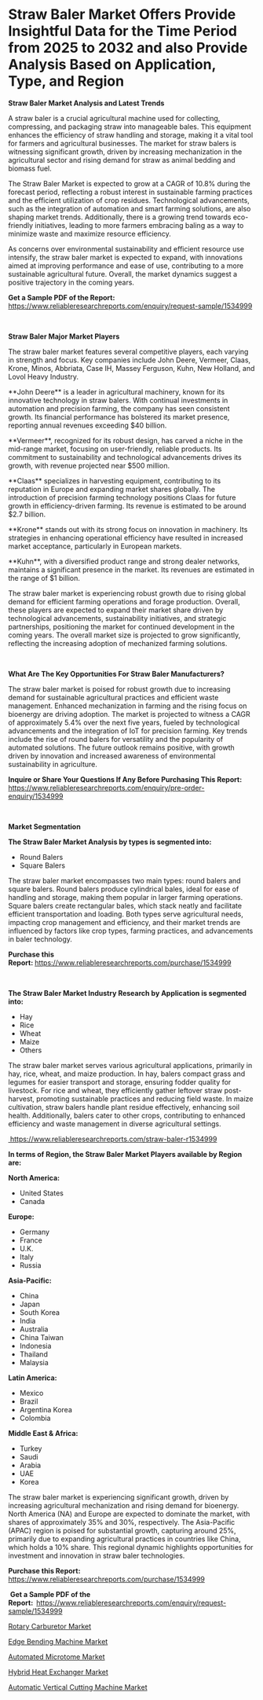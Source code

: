 <p><h1>Straw Baler Market Offers Provide Insightful Data for the Time Period from 2025 to 2032 and also Provide Analysis Based on Application, Type, and Region</h1></p><p><strong>Straw Baler Market Analysis and Latest Trends</strong></p>
<p><p>A straw baler is a crucial agricultural machine used for collecting, compressing, and packaging straw into manageable bales. This equipment enhances the efficiency of straw handling and storage, making it a vital tool for farmers and agricultural businesses. The market for straw balers is witnessing significant growth, driven by increasing mechanization in the agricultural sector and rising demand for straw as animal bedding and biomass fuel.</p><p>The Straw Baler Market is expected to grow at a CAGR of 10.8% during the forecast period, reflecting a robust interest in sustainable farming practices and the efficient utilization of crop residues. Technological advancements, such as the integration of automation and smart farming solutions, are also shaping market trends. Additionally, there is a growing trend towards eco-friendly initiatives, leading to more farmers embracing baling as a way to minimize waste and maximize resource efficiency. </p><p>As concerns over environmental sustainability and efficient resource use intensify, the straw baler market is expected to expand, with innovations aimed at improving performance and ease of use, contributing to a more sustainable agricultural future. Overall, the market dynamics suggest a positive trajectory in the coming years.</p></p>
<p><strong>Get a Sample PDF of the Report:&nbsp;</strong> <a href="https://www.reliableresearchreports.com/enquiry/request-sample/1534999?utm_campaign=116&utm_medium=2&utm_source=Github&utm_content=ia&utm_term=17022025&utm_id=straw-baler">https://www.reliableresearchreports.com/enquiry/request-sample/1534999</a></p>
<p>&nbsp;</p>
<p><strong>Straw Baler Major Market Players</strong></p>
<p><p>The straw baler market features several competitive players, each varying in strength and focus. Key companies include John Deere, Vermeer, Claas, Krone, Minos, Abbriata, Case IH, Massey Ferguson, Kuhn, New Holland, and Lovol Heavy Industry. </p><p>**John Deere** is a leader in agricultural machinery, known for its innovative technology in straw balers. With continual investments in automation and precision farming, the company has seen consistent growth. Its financial performance has bolstered its market presence, reporting annual revenues exceeding $40 billion.</p><p>**Vermeer**, recognized for its robust design, has carved a niche in the mid-range market, focusing on user-friendly, reliable products. Its commitment to sustainability and technological advancements drives its growth, with revenue projected near $500 million.</p><p>**Claas** specializes in harvesting equipment, contributing to its reputation in Europe and expanding market shares globally. The introduction of precision farming technology positions Claas for future growth in efficiency-driven farming. Its revenue is estimated to be around $2.7 billion.</p><p>**Krone** stands out with its strong focus on innovation in machinery. Its strategies in enhancing operational efficiency have resulted in increased market acceptance, particularly in European markets. </p><p>**Kuhn**, with a diversified product range and strong dealer networks, maintains a significant presence in the market. Its revenues are estimated in the range of $1 billion.</p><p>The straw baler market is experiencing robust growth due to rising global demand for efficient farming operations and forage production. Overall, these players are expected to expand their market share driven by technological advancements, sustainability initiatives, and strategic partnerships, positioning the market for continued development in the coming years. The overall market size is projected to grow significantly, reflecting the increasing adoption of mechanized farming solutions.</p></p>
<p>&nbsp;</p>
<p><strong>What Are The Key Opportunities For Straw Baler Manufacturers?</strong></p>
<p><p>The straw baler market is poised for robust growth due to increasing demand for sustainable agricultural practices and efficient waste management. Enhanced mechanization in farming and the rising focus on bioenergy are driving adoption. The market is projected to witness a CAGR of approximately 5.4% over the next five years, fueled by technological advancements and the integration of IoT for precision farming. Key trends include the rise of round balers for versatility and the popularity of automated solutions. The future outlook remains positive, with growth driven by innovation and increased awareness of environmental sustainability in agriculture.</p></p>
<p><strong>Inquire or Share Your Questions If Any Before Purchasing This Report:</strong> <a href="https://www.reliableresearchreports.com/enquiry/pre-order-enquiry/1534999?utm_campaign=116&utm_medium=2&utm_source=Github&utm_content=ia&utm_term=17022025&utm_id=straw-baler">https://www.reliableresearchreports.com/enquiry/pre-order-enquiry/1534999</a></p>
<p>&nbsp;</p>
<p><strong>Market Segmentation</strong></p>
<p><strong>The Straw Baler Market Analysis by types is segmented into:</strong></p>
<p><ul><li>Round Balers</li><li>Square Balers</li></ul></p>
<p><p>The straw baler market encompasses two main types: round balers and square balers. Round balers produce cylindrical bales, ideal for ease of handling and storage, making them popular in larger farming operations. Square balers create rectangular bales, which stack neatly and facilitate efficient transportation and loading. Both types serve agricultural needs, impacting crop management and efficiency, and their market trends are influenced by factors like crop types, farming practices, and advancements in baler technology.</p></p>
<p><strong>Purchase this Report:&nbsp;</strong><a href="https://www.reliableresearchreports.com/purchase/1534999?utm_campaign=116&utm_medium=2&utm_source=Github&utm_content=ia&utm_term=17022025&utm_id=straw-baler">https://www.reliableresearchreports.com/purchase/1534999</a></p>
<p>&nbsp;</p>
<p><strong>The Straw Baler Market Industry Research by Application is segmented into:</strong></p>
<p><ul><li>Hay</li><li>Rice</li><li>Wheat</li><li>Maize</li><li>Others</li></ul></p>
<p><p>The straw baler market serves various agricultural applications, primarily in hay, rice, wheat, and maize production. In hay, balers compact grass and legumes for easier transport and storage, ensuring fodder quality for livestock. For rice and wheat, they efficiently gather leftover straw post-harvest, promoting sustainable practices and reducing field waste. In maize cultivation, straw balers handle plant residue effectively, enhancing soil health. Additionally, balers cater to other crops, contributing to enhanced efficiency and waste management in diverse agricultural settings.</p></p>
<p><a href="https://www.reliableresearchreports.com/straw-baler-r1534999?utm_campaign=116&utm_medium=2&utm_source=Github&utm_content=ia&utm_term=17022025&utm_id=straw-baler">&nbsp;https://www.reliableresearchreports.com/straw-baler-r1534999</a></p>
<p><strong>In terms of Region, the Straw Baler Market Players available by Region are:</strong></p>
<p>
    <p> <strong> North America: </strong>
        <ul>
            <li>United States</li>
            <li>Canada</li>
        </ul>
        </p> 
    <p> <strong> Europe: </strong>
        <ul>
            <li>Germany</li>
            <li>France</li>
            <li>U.K.</li>
            <li>Italy</li>
            <li>Russia</li>
        </ul>
        </p> 
    <p> <strong> Asia-Pacific: </strong>
        <ul>
            <li>China</li>
            <li>Japan</li>
            <li>South Korea</li>
            <li>India</li>
            <li>Australia</li>
            <li>China Taiwan</li>
            <li>Indonesia</li>
            <li>Thailand</li>
            <li>Malaysia</li>
        </ul>
        </p> 
    <p> <strong> Latin America: </strong>
        <ul>
            <li>Mexico</li>
            <li>Brazil</li>
            <li>Argentina Korea</li>
            <li>Colombia</li>
        </ul>
        </p> 
    <p> <strong> Middle East & Africa: </strong>
        <ul>
            <li>Turkey</li>
            <li>Saudi</li>
            <li>Arabia</li>
            <li>UAE</li>
            <li>Korea</li>
        </ul>
    </p>
    </p>
<p><p>The straw baler market is experiencing significant growth, driven by increasing agricultural mechanization and rising demand for bioenergy. North America (NA) and Europe are expected to dominate the market, with shares of approximately 35% and 30%, respectively. The Asia-Pacific (APAC) region is poised for substantial growth, capturing around 25%, primarily due to expanding agricultural practices in countries like China, which holds a 10% share. This regional dynamic highlights opportunities for investment and innovation in straw baler technologies.</p></p>
<p><strong>Purchase this Report: </strong><a href="https://www.reliableresearchreports.com/purchase/1534999?utm_campaign=116&utm_medium=2&utm_source=Github&utm_content=ia&utm_term=17022025&utm_id=straw-baler">https://www.reliableresearchreports.com/purchase/1534999</a></p>
<p>&nbsp;<strong>Get a Sample PDF of the Report:&nbsp;&nbsp;</strong><a href="https://www.reliableresearchreports.com/enquiry/request-sample/1534999?utm_campaign=116&utm_medium=2&utm_source=Github&utm_content=ia&utm_term=17022025&utm_id=straw-baler">https://www.reliableresearchreports.com/enquiry/request-sample/1534999</a></p>
<p><strong></strong></p>
<p><p><a href="https://github.com/darenph8er/Market-Research-Report-List-1/blob/main/rotary-carburetor-market.md?utm_campaign=116&utm_medium=2&utm_source=Github&utm_content=ia&utm_term=17022025&utm_id=straw-baler">Rotary Carburetor Market</a></p><p><a href="https://github.com/nathaliehurles7142/Market-Research-Report-List-1/blob/main/edge-bending-machine-market.md?utm_campaign=116&utm_medium=2&utm_source=Github&utm_content=ia&utm_term=17022025&utm_id=straw-baler">Edge Bending Machine Market</a></p><p><a href="https://github.com/kimberjam0i/Market-Research-Report-List-1/blob/main/automated-microtome-market.md?utm_campaign=116&utm_medium=2&utm_source=Github&utm_content=ia&utm_term=17022025&utm_id=straw-baler">Automated Microtome Market</a></p><p><a href="https://github.com/rosalinebhakta48/Market-Research-Report-List-1/blob/main/hybrid-heat-exchanger-market.md?utm_campaign=116&utm_medium=2&utm_source=Github&utm_content=ia&utm_term=17022025&utm_id=straw-baler">Hybrid Heat Exchanger Market</a></p><p><a href="https://github.com/ElviraLeka1962/Market-Research-Report-List-1/blob/main/automatic-vertical-cutting-machine-market.md?utm_campaign=116&utm_medium=2&utm_source=Github&utm_content=ia&utm_term=17022025&utm_id=straw-baler">Automatic Vertical Cutting Machine Market</a></p></p>